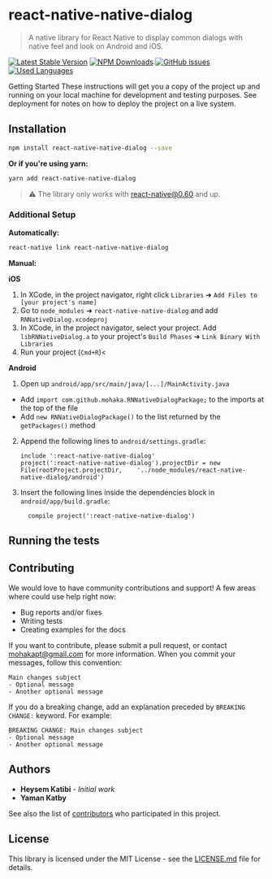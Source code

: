 # react-native-native-dialog
> A native library for React Native to display common dialogs with native feel and look on Android and iOS.

[![Latest Stable Version](https://img.shields.io/npm/v/react-native-native-dialog.svg)](https://www.npmjs.com/package/react-native-native-dialog)
[![NPM Downloads](https://img.shields.io/npm/dm/react-native-native-dialog.svg)](https://www.npmjs.com/package/react-native-native-dialog)
[![GitHub issues](https://img.shields.io/github/issues-raw/mohakapt/react-native-native-dialog.svg)](https://github.com/mohakapt/react-native-native-dialog/issues)
[![Used Languages](https://img.shields.io/github/languages/top/mohakapt/react-native-native-dialog.svg)](https://github.com/mohakapt/react-native-native-dialog/issues)

Getting Started
These instructions will get you a copy of the project up and running on your local machine for development and testing purposes. See deployment for notes on how to deploy the project on a live system.

## Installation

```bash
npm install react-native-native-dialog --save
```
**Or if you're using yarn:**

```bash
yarn add react-native-native-dialog
```
> ⚠ The library only works with react-native@0.60 and up.
>
### Additional Setup



**Automatically:**
```bash
react-native link react-native-native-dialog
```

**Manual:**

**iOS**

1. In XCode, in the project navigator, right click `Libraries` ➜ `Add Files to [your project's name]`
2. Go to `node_modules` ➜ `react-native-native-dialog` and add `RNNativeDialog.xcodeproj`
3. In XCode, in the project navigator, select your project. Add `libRNNativeDialog.a` to your project's `Build Phases` ➜ `Link Binary With Libraries`
4. Run your project (`Cmd+R`)<

**Android**

1. Open up `android/app/src/main/java/[...]/MainActivity.java`
  - Add `import com.github.mohaka.RNNativeDialogPackage;` to the imports at the top of the file
  - Add `new RNNativeDialogPackage()` to the list returned by the `getPackages()` method
2. Append the following lines to `android/settings.gradle`:
  	```
  	include ':react-native-native-dialog'
  	project(':react-native-native-dialog').projectDir = new File(rootProject.projectDir, 	'../node_modules/react-native-native-dialog/android')
  	```
3. Insert the following lines inside the dependencies block in `android/app/build.gradle`:
  	```
      compile project(':react-native-native-dialog')
  	```

## Running the tests

## Contributing
We would love to have community contributions and support! A few areas where could use help right now:
* Bug reports and/or fixes
* Writing tests
* Creating examples for the docs

If you want to contribute, please submit a pull request, or contact mohakapt@gmail.com for more information.
When you commit your messages, follow this convention:
```
Main changes subject
- Optional message
- Another optional message
```

If you do a breaking change, add an explanation preceded by `BREAKING CHANGE:` keyword. For example:
```
BREAKING CHANGE: Main changes subject
- Optional message
- Another optional message
```

## Authors

* **Heysem Katibi** - *Initial work*
* **Yaman Katby**

See also the list of [contributors](https://github.com/mohakapt/react-native-native-dialog/contributors) who participated in this project.

## License

This library is licensed under the MIT License - see the [LICENSE.md](LICENSE) file for details.
